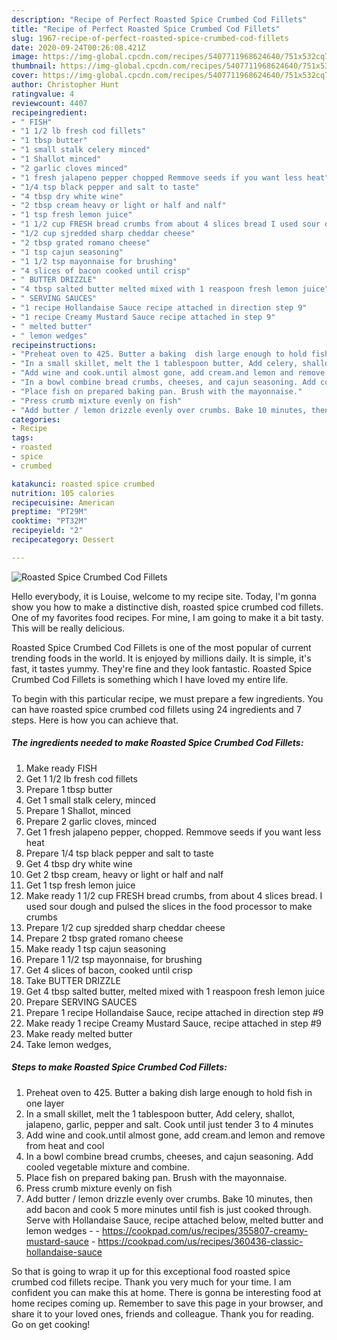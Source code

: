 ```yaml
---
description: "Recipe of Perfect Roasted Spice Crumbed Cod Fillets"
title: "Recipe of Perfect Roasted Spice Crumbed Cod Fillets"
slug: 1967-recipe-of-perfect-roasted-spice-crumbed-cod-fillets
date: 2020-09-24T00:26:08.421Z
image: https://img-global.cpcdn.com/recipes/5407711968624640/751x532cq70/roasted-spice-crumbed-cod-fillets-recipe-main-photo.jpg
thumbnail: https://img-global.cpcdn.com/recipes/5407711968624640/751x532cq70/roasted-spice-crumbed-cod-fillets-recipe-main-photo.jpg
cover: https://img-global.cpcdn.com/recipes/5407711968624640/751x532cq70/roasted-spice-crumbed-cod-fillets-recipe-main-photo.jpg
author: Christopher Hunt
ratingvalue: 4
reviewcount: 4407
recipeingredient:
- " FISH"
- "1 1/2 lb fresh cod fillets"
- "1 tbsp butter"
- "1 small stalk celery minced"
- "1 Shallot minced"
- "2 garlic cloves minced"
- "1 fresh jalapeno pepper chopped Remmove seeds if you want less heat"
- "1/4 tsp black pepper and salt to taste"
- "4 tbsp dry white wine"
- "2 tbsp cream heavy or light or half and nalf"
- "1 tsp fresh lemon juice"
- "1 1/2 cup FRESH bread crumbs from about 4 slices bread I used sour dough and pulsed the slices in the food processor to make crumbs"
- "1/2 cup sjredded sharp cheddar cheese"
- "2 tbsp grated romano cheese"
- "1 tsp cajun seasoning"
- "1 1/2 tsp mayonnaise for brushing"
- "4 slices of bacon cooked until crisp"
- " BUTTER DRIZZLE"
- "4 tbsp salted butter melted mixed with 1 reaspoon fresh lemon juice"
- " SERVING SAUCES"
- "1 recipe Hollandaise Sauce recipe attached in direction step 9"
- "1 recipe Creamy Mustard Sauce recipe attached in step 9"
- " melted butter"
- " lemon wedges"
recipeinstructions:
- "Preheat oven to 425. Butter a baking  dish large enough to hold fish in one layer"
- "In a small skillet, melt the 1 tablespoon butter, Add celery, shallot, jalapeno, garlic, pepper and salt. Cook until just tender 3 to 4 minutes"
- "Add wine and cook.until almost gone, add cream.and lemon and remove from heat and cool"
- "In a bowl combine bread crumbs, cheeses, and cajun seasoning. Add cooled vegetable mixture and combine."
- "Place fish on prepared baking pan. Brush with the mayonnaise."
- "Press crumb mixture evenly on fish"
- "Add butter / lemon drizzle evenly over crumbs. Bake 10 minutes, then add bacon and cook 5 more minutes until fish is just cooked through. Serve with Hollandaise Sauce, recipe attached below, melted butter and lemon wedges  https://cookpad.com/us/recipes/355807-creamy-mustard-sauce https://cookpad.com/us/recipes/360436-classic-hollandaise-sauce"
categories:
- Recipe
tags:
- roasted
- spice
- crumbed

katakunci: roasted spice crumbed 
nutrition: 105 calories
recipecuisine: American
preptime: "PT29M"
cooktime: "PT32M"
recipeyield: "2"
recipecategory: Dessert

---
```



![Roasted Spice Crumbed Cod Fillets](https://img-global.cpcdn.com/recipes/5407711968624640/751x532cq70/roasted-spice-crumbed-cod-fillets-recipe-main-photo.jpg)

Hello everybody, it is Louise, welcome to my recipe site. Today, I'm gonna show you how to make a distinctive dish, roasted spice crumbed cod fillets. One of my favorites food recipes. For mine, I am going to make it a bit tasty. This will be really delicious.

Roasted Spice Crumbed Cod Fillets is one of the most popular of current trending foods in the world. It is enjoyed by millions daily. It is simple, it's fast, it tastes yummy. They're fine and they look fantastic. Roasted Spice Crumbed Cod Fillets is something which I have loved my entire life.




To begin with this particular recipe, we must prepare a few ingredients. You can have roasted spice crumbed cod fillets using 24 ingredients and 7 steps. Here is how you can achieve that.

<!--inarticleads1-->

##### The ingredients needed to make Roasted Spice Crumbed Cod Fillets:

1. Make ready  FISH
1. Get 1 1/2 lb fresh cod fillets
1. Prepare 1 tbsp butter
1. Get 1 small stalk celery, minced
1. Prepare 1 Shallot, minced
1. Prepare 2 garlic cloves, minced
1. Get 1 fresh jalapeno pepper, chopped. Remmove seeds if you want less heat
1. Prepare 1/4 tsp black pepper and salt to taste
1. Get 4 tbsp dry white wine
1. Get 2 tbsp cream, heavy or light or half and nalf
1. Get 1 tsp fresh lemon juice
1. Make ready 1 1/2 cup FRESH bread crumbs, from about 4 slices bread. I used sour dough and pulsed the slices in the food processor to make crumbs
1. Prepare 1/2 cup sjredded sharp cheddar cheese
1. Prepare 2 tbsp grated romano cheese
1. Make ready 1 tsp cajun seasoning
1. Prepare 1 1/2 tsp mayonnaise, for brushing
1. Get 4 slices of bacon, cooked until crisp
1. Take  BUTTER DRIZZLE
1. Get 4 tbsp salted butter, melted mixed with 1 reaspoon fresh lemon juice
1. Prepare  SERVING SAUCES
1. Prepare 1 recipe Hollandaise Sauce, recipe attached in direction step #9
1. Make ready 1 recipe Creamy Mustard Sauce, recipe attached in step #9
1. Make ready  melted butter
1. Take  lemon wedges,




<!--inarticleads2-->

##### Steps to make Roasted Spice Crumbed Cod Fillets:

1. Preheat oven to 425. Butter a baking  dish large enough to hold fish in one layer
1. In a small skillet, melt the 1 tablespoon butter, Add celery, shallot, jalapeno, garlic, pepper and salt. Cook until just tender 3 to 4 minutes
1. Add wine and cook.until almost gone, add cream.and lemon and remove from heat and cool
1. In a bowl combine bread crumbs, cheeses, and cajun seasoning. Add cooled vegetable mixture and combine.
1. Place fish on prepared baking pan. Brush with the mayonnaise.
1. Press crumb mixture evenly on fish
1. Add butter / lemon drizzle evenly over crumbs. Bake 10 minutes, then add bacon and cook 5 more minutes until fish is just cooked through. Serve with Hollandaise Sauce, recipe attached below, melted butter and lemon wedges -  - https://cookpad.com/us/recipes/355807-creamy-mustard-sauce - https://cookpad.com/us/recipes/360436-classic-hollandaise-sauce




So that is going to wrap it up for this exceptional food roasted spice crumbed cod fillets recipe. Thank you very much for your time. I am confident you can make this at home. There is gonna be interesting food at home recipes coming up. Remember to save this page in your browser, and share it to your loved ones, friends and colleague. Thank you for reading. Go on get cooking!
